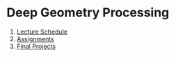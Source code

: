 # Deep Geometry Processing

1. [Lecture Schedule](lectures)
2. [Assignments](assignments)
3. [Final Projects](project)
